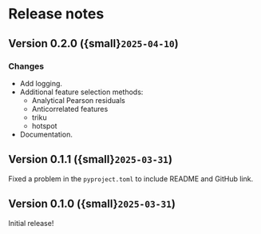 # Release notes

## Version 0.2.0 ({small}`2025-04-10`)

### Changes

- Add logging.
- Additional feature selection methods:
    - Analytical Pearson residuals
    - Anticorrelated features
    - triku
    - hotspot
- Documentation.


## Version 0.1.1 ({small}`2025-03-31`)

Fixed a problem in the ```pyproject.toml``` to include README and GitHub link.


## Version 0.1.0 ({small}`2025-03-31`)

Initial release!